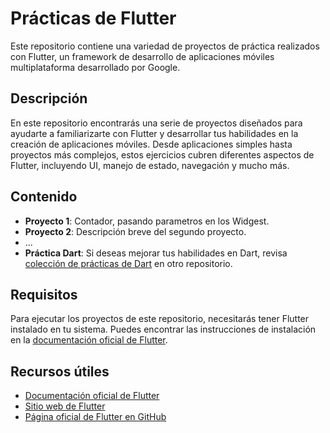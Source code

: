 # Prácticas de Flutter

Este repositorio contiene una variedad de proyectos de práctica realizados con Flutter, un framework de desarrollo de aplicaciones móviles multiplataforma desarrollado por Google.

## Descripción

En este repositorio encontrarás una serie de proyectos diseñados para ayudarte a familiarizarte con Flutter y desarrollar tus habilidades en la creación de aplicaciones móviles. Desde aplicaciones simples hasta proyectos más complejos, estos ejercicios cubren diferentes aspectos de Flutter, incluyendo UI, manejo de estado, navegación y mucho más.

## Contenido

- **Proyecto 1**: Contador, pasando parametros en los Widgest.
- **Proyecto 2**: Descripción breve del segundo proyecto.
- ...
- **Práctica Dart**: Si deseas mejorar tus habilidades en Dart, revisa [colección de prácticas de Dart](https://github.com/PePeWee07/Practica_Dart/tree/master) en otro repositorio.

## Requisitos

Para ejecutar los proyectos de este repositorio, necesitarás tener Flutter instalado en tu sistema. Puedes encontrar las instrucciones de instalación en la [documentación oficial de Flutter](https://flutter.dev/docs/get-started/install).


## Recursos útiles

- [Documentación oficial de Flutter](https://flutter.dev/docs)
- [Sitio web de Flutter](https://flutter.dev/)
- [Página oficial de Flutter en GitHub](https://github.com/flutter/flutter)

